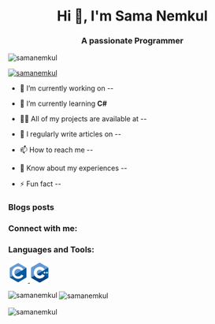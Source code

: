 <h1 align="center">Hi 👋, I'm Sama Nemkul</h1>
<h3 align="center">A passionate Programmer</h3>


<p align="left"> <img src="https://komarev.com/ghpvc/?username=samanemkul&label=Profile%20views&color=0e75b6&style=flat" alt="samanemkul" /> </p>

<p align="left"> <a href="https://github.com/ryo-ma/github-profile-trophy"><img src="https://github-profile-trophy.vercel.app/?username=samanemkul" alt="samanemkul" /></a> </p>


- 🔭 I’m currently working on --

- 🌱 I’m currently learning **C#**

- 👨‍💻 All of my projects are available at --

- 📝 I regularly write articles on --

- 📫 How to reach me --

- 📄 Know about my experiences --

- ⚡ Fun fact --

### Blogs posts
<!-- BLOG-POST-LIST:START -->
<!-- BLOG-POST-LIST:END -->

<h3 align="left">Connect with me:</h3>


<h3 align="left">Languages and Tools:</h3>
<p align="left"> 

<a href="https://www.cprogramming.com/" target="_blank" rel="noreferrer"> <img src="https://raw.githubusercontent.com/devicons/devicon/master/icons/c/c-original.svg" alt="c" width="40" height="40"/> </a> <a href="https://www.w3schools.com/cpp/" target="_blank" rel="noreferrer"> <img src="https://raw.githubusercontent.com/devicons/devicon/master/icons/cplusplus/cplusplus-original.svg" alt="cplusplus" width="40" height="40"/> </a> 

<p><img align="left" src="https://github-readme-stats.vercel.app/api/top-langs?username=samanemkul&show_icons=true&locale=en&layout=compact" alt="samanemkul" /></p>

<p>&nbsp;<img align="center" src="https://github-readme-stats.vercel.app/api?username=samanemkul&show_icons=true&locale=en" alt="samanemkul" /></p>

<p><img align="center" src="https://github-readme-streak-stats.herokuapp.com/?user=samanemkul&" alt="samanemkul" /></p>
